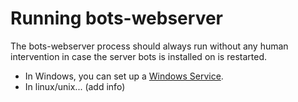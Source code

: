 # Running bots-webserver #

The bots-webserver process should always run without any human intervention in case the server bots is installed on is restarted.<br>
<ul><li>In Windows, you can set up a <a href='WindowsServices.md'>Windows Service</a>.<br>
</li><li>In linux/unix... (add info)